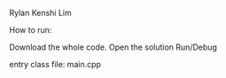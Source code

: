 Rylan Kenshi Lim

How to run:

Download the whole code.
Open the solution
Run/Debug

entry class file:
main.cpp
